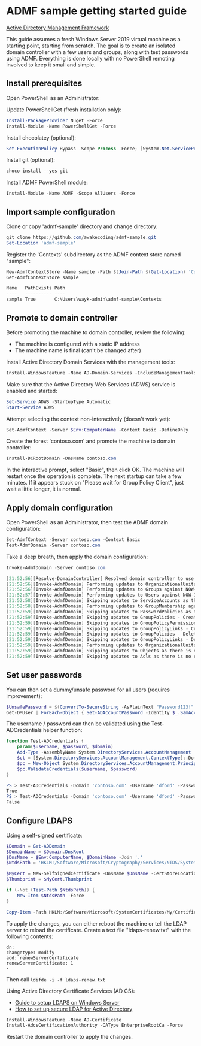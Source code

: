 
# ADMF sample getting started guide

[Active Directory Management Framework](https://admf.one/)

This guide assumes a fresh Windows Server 2019 virtual machine as a starting point, starting from scratch. The goal is to create an isolated domain controller with a few users and groups, along with test passwords using ADMF. Everything is done locally with no PowerShell remoting involved to keep it small and simple.

## Install prerequisites

Open PowerShell as an Administrator:

Update PowerShellGet (fresh installation only):

```powershell
Install-PackageProvider Nuget -Force
Install-Module -Name PowerShellGet -Force
```

Install chocolatey (optional):

```powershell
Set-ExecutionPolicy Bypass -Scope Process -Force; [System.Net.ServicePointManager]::SecurityProtocol = [System.Net.ServicePointManager]::SecurityProtocol -bor 3072; iex ((New-Object System.Net.WebClient).DownloadString('https://chocolatey.org/install.ps1'))
```

Install git (optional):

```powershell
choco install --yes git
```

Install ADMF PowerShell module:

```powershell
Install-Module -Name ADMF -Scope AllUsers -Force
```

## Import sample configuration

Clone or copy 'admf-sample' directory and change directory:

```powershell
git clone https://github.com/awakecoding/admf-sample.git
Set-Location 'admf-sample'
```

Register the 'Contexts' subdirectory as the ADMF context store named "sample":

```powershell
New-AdmfContextStore -Name sample -Path $(Join-Path $(Get-Location) 'Contexts') -Scope SystemDefault
Get-AdmfContextStore sample

Name   PathExists Path
----   ---------- ----
sample True       C:\Users\wayk-admin\admf-sample\Contexts
```

## Promote to domain controller

Before promoting the machine to domain controller, review the following:
 * The machine is configured with a static IP address
 * The machine name is final (can't be changed after)

Install Active Directory Domain Services with the management tools:

```powershell
Install-WindowsFeature -Name AD-Domain-Services -IncludeManagementTools
```

Make sure that the Active Directory Web Services (ADWS) service is enabled and started:

```powershell
Set-Service ADWS -StartupType Automatic
Start-Service ADWS
```

Attempt selecting the context non-interactively (doesn't work yet):

```powershell
Set-AdmfContext -Server $Env:ComputerName -Context Basic -DefineOnly
```

Create the forest 'contoso.com' and promote the machine to domain controller:

```powershell
Install-DCRootDomain -DnsName contoso.com
```

In the interactive prompt, select "Basic", then click OK. The machine will restart once the operation is complete. The next startup can take a few minutes. If it appears stuck on "Please wait for Group Policy Client", just wait a little longer, it is normal.

## Apply domain configuration

Open PowerShell as an Administrator, then test the ADMF domain configuration:

```powershell
Set-AdmfContext -Server contoso.com -Context Basic
Test-AdmfDomain -Server contoso.com
```

Take a deep breath, then apply the domain configuration:

```powershell
Invoke-AdmfDomain -Server contoso.com

[21:52:56][Resolve-DomainController] Resolved domain controller to use. Operating against NOW-IT-DC.contoso.com
[21:52:56][Invoke-AdmfDomain] Performing updates to OrganizationalUnits - Create & Modify against NOW-IT-DC.contoso.com
[21:52:56][Invoke-AdmfDomain] Performing updates to Groups against NOW-IT-DC.contoso.com
[21:52:57][Invoke-AdmfDomain] Performing updates to Users against NOW-IT-DC.contoso.com
[21:52:58][Invoke-AdmfDomain] Skipping updates to ServiceAccounts as there is no configuration data available
[21:52:58][Invoke-AdmfDomain] Performing updates to GroupMembership against NOW-IT-DC.contoso.com
[21:52:59][Invoke-AdmfDomain] Skipping updates to PasswordPolicies as there is no configuration data available
[21:52:59][Invoke-AdmfDomain] Skipping updates to GroupPolicies - Create & Modify as there is no configuration data available
[21:52:59][Invoke-AdmfDomain] Skipping updates to GroupPolicyPermissions as there is no configuration data available
[21:52:59][Invoke-AdmfDomain] Skipping updates to GroupPolicyLinks - Create, Update & Disable unwanted Links as there is no configuration data available
[21:52:59][Invoke-AdmfDomain] Skipping updates to GroupPolicies - Delete as there is no configuration data available
[21:52:59][Invoke-AdmfDomain] Skipping updates to GroupPolicyLinks - Delete unwanted Links as there is no configuration data available
[21:52:59][Invoke-AdmfDomain] Performing updates to OrganizationalUnits - Delete against NOW-IT-DC.contoso.com
[21:52:59][Invoke-AdmfDomain] Skipping updates to Objects as there is no configuration data available
[21:52:59][Invoke-AdmfDomain] Skipping updates to Acls as there is no configuration data available
```

## Set user passwords

You can then set a dummy/unsafe password for all users (requires improvement):

```powershell
$UnsafePassword = $(ConvertTo-SecureString -AsPlainText "Password123!" -Force)
Get-DMUser | ForEach-Object { Set-ADAccountPassword -Identity $_.SamAccountName -NewPassword $UnsafePassword }
```

The username / password can then be validated using the Test-ADCredentials helper function:

```powershell
function Test-ADCredentials {
	param($username, $password, $domain)
	Add-Type -AssemblyName System.DirectoryServices.AccountManagement
	$ct = [System.DirectoryServices.AccountManagement.ContextType]::Domain
	$pc = New-Object System.DirectoryServices.AccountManagement.PrincipalContext($ct, $domain)
	$pc.ValidateCredentials($username, $password)
}
```

```powershell
PS > Test-ADCredentials -Domain 'contoso.com' -Username 'dford' -Password 'Password123!'
True
PS > Test-ADCredentials -Domain 'contoso.com' -Username 'dford' -Password 'Invalid123!'
False
```

## Configure LDAPS

Using a self-signed certificate:

```powershell
$Domain = Get-ADDomain
$DomainName = $Domain.DnsRoot
$DnsName = $Env:ComputerName, $DomainName -Join '.'
$NtdsPath = 'HKLM:/Software/Microsoft/Cryptography/Services/NTDS/SystemCertificates/My/Certificates'

$MyCert = New-SelfSignedCertificate -DnsName $DnsName -CertStoreLocation cert:/LocalMachine/My
$Thumbprint = $MyCert.Thumbprint

if (-Not (Test-Path $NtdsPath)) {
    New-Item $NtdsPath -Force
}

Copy-Item -Path HKLM:/Software/Microsoft/SystemCertificates/My/Certificates/$Thumbprint -Destination $NtdsPath
```

To apply the changes, you can either reboot the machine or tell the LDAP server to reload the certificate. Create a text file "ldaps-renew.txt" with the following contents:

```
dn:
changetype: modify
add: renewServerCertificate
renewServerCertificate: 1
-
```

Then call `ldifde -i -f ldaps-renew.txt`

Using Active Directory Certificate Services (AD CS):

 * [Guide to setup LDAPS on Windows Server](https://www.miniorange.com/guide-to-setup-ldaps-on-windows-server)
 * [How to set up secure LDAP for Active Directory](https://astrix.co.uk/news/2020/1/31/how-to-set-up-secure-ldap-for-active-directory#ADCS)

```powershell
Install-WindowsFeature -Name AD-Certificate
Install-AdcsCertificationAuthority -CAType EnterpriseRootCa -Force
```

Restart the domain controller to apply the changes.
